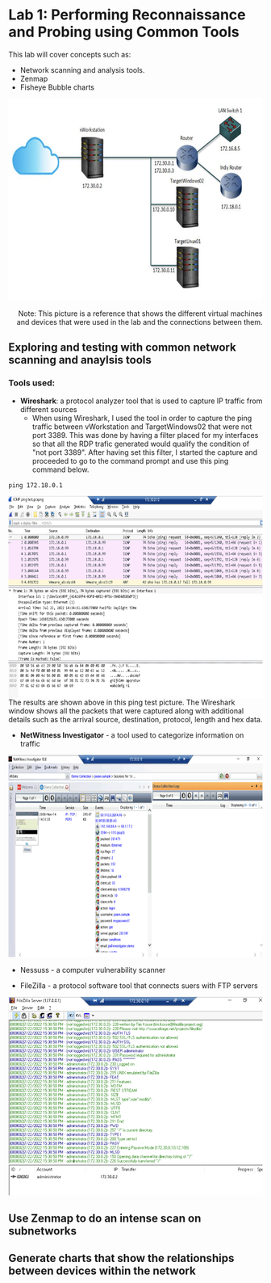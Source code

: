 # Lab 1: Performing Reconnaissance and Probing using Common Tools

This lab will cover concepts such as:


* Network scanning and analysis tools.
* Zenmap
* Fisheye Bubble charts


<p align="center">
<img src = "https://github.com/Ttokkime/Lab-1/blob/main/Lab%201%20Topology.png" width="700" height="400">
</p>

<p align="right">
Note: This picture is a reference that shows the different virtual machines and devices that were used in the lab and the connections between them.
</p>

## Exploring and testing with common network scanning and anaylsis tools
### Tools used:
* **Wireshark**: a protocol analyzer tool that is used to capture IP traffic from different sources
   * When using Wireshark, I used the tool in order to capture the ping traffic between vWorkstation and TargetWindows02 that were not port 3389. This was done by having a filter placed for my interfaces so that all the RDP trafic generated would qualify the condition of "not port 3389". After having set this filter, I started the capture and proceeded to go to the command prompt and use this ping command below.

```
ping 172.18.0.1
```

<img src = "https://github.com/Ttokkime/Lab-1/blob/e54321585f72cc90683a5f2ad187b58444c0747f/Ping%20Test.png" align="left" width="700" height="400">
The results are shown above in this ping test picture. The Wireshark window shows all the packets that were captured along with additional details such as the arrival source, destination, protocol, length and hex data.


* **NetWitness Investigator** - a tool used to categorize information on traffic  
<p align="center">

<img src = "https://github.com/Ttokkime/Lab-1/blob/5365ed4500c399194b815bca3e232a7a47a051ea/creditcards.txt%20file%20details.png" width="700" height="400">
</p>
  
* Nessuss - a computer vulnerability scanner




* FileZilla - a protocol software tool that connects suers with FTP servers

![image](https://github.com/Ttokkime/Lab-1/blob/86bae5be59adc3448180dd12c4933f096b3eecd4/FileZilla%20logs.png)

## Use Zenmap to do an intense scan on subnetworks
## Generate charts that show the relationships between devices within the network



